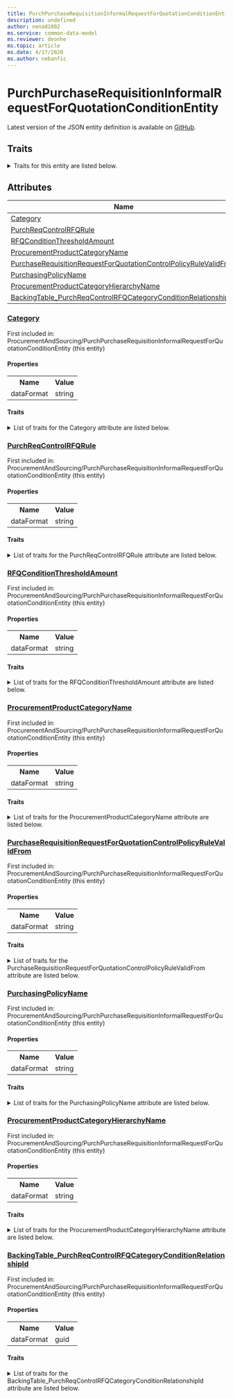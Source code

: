 ```yaml
---
title: PurchPurchaseRequisitionInformalRequestForQuotationConditionEntity - Common Data Model | Microsoft Docs
description: undefined
author: nenad1002
ms.service: common-data-model
ms.reviewer: deonhe
ms.topic: article
ms.date: 4/17/2020
ms.author: nebanfic
---
```


# PurchPurchaseRequisitionInformalRequestForQuotationConditionEntity

  
 Latest version of the JSON entity definition is available on <a href="https://github.com/Microsoft/CDM/tree/master/schemaDocuments/core/erp/Entities/SupplyChain/ProcurementAndSourcing/PurchPurchaseRequisitionInformalRequestForQuotationConditionEntity.cdm.json" target="_blank">GitHub</a>.  

## Traits

<details>
<summary>Traits for this entity are listed below.  
</summary>

**is.CDM.entityVersion**  
  <table><tr><th>Parameter</th><th>Value</th><th>Data type</th><th>Explanation</th></tr><tr><td>versionNumber</td><td>"1.0.0"</td><td>string</td><td>semantic version number of the entity</td></tr></table>

**is.application.releaseVersion**  
  <table><tr><th>Parameter</th><th>Value</th><th>Data type</th><th>Explanation</th></tr><tr><td>releaseVersion</td><td>"10.0.13.0"</td><td>string</td><td>semantic version number of the application introducing this entity</td></tr></table>

</details>

## Attributes

|Name|Description|First Included in Instance|
|---|---|---|
|[Category](#Category)||<a href="PurchPurchaseRequisitionInformalRequestForQuotationConditionEntity.md" target="_blank">ProcurementAndSourcing/PurchPurchaseRequisitionInformalRequestForQuotationConditionEntity</a>|
|[PurchReqControlRFQRule](#PurchReqControlRFQRule)||<a href="PurchPurchaseRequisitionInformalRequestForQuotationConditionEntity.md" target="_blank">ProcurementAndSourcing/PurchPurchaseRequisitionInformalRequestForQuotationConditionEntity</a>|
|[RFQConditionThresholdAmount](#RFQConditionThresholdAmount)||<a href="PurchPurchaseRequisitionInformalRequestForQuotationConditionEntity.md" target="_blank">ProcurementAndSourcing/PurchPurchaseRequisitionInformalRequestForQuotationConditionEntity</a>|
|[ProcurementProductCategoryName](#ProcurementProductCategoryName)||<a href="PurchPurchaseRequisitionInformalRequestForQuotationConditionEntity.md" target="_blank">ProcurementAndSourcing/PurchPurchaseRequisitionInformalRequestForQuotationConditionEntity</a>|
|[PurchaseRequisitionRequestForQuotationControlPolicyRuleValidFrom](#PurchaseRequisitionRequestForQuotationControlPolicyRuleValidFrom)||<a href="PurchPurchaseRequisitionInformalRequestForQuotationConditionEntity.md" target="_blank">ProcurementAndSourcing/PurchPurchaseRequisitionInformalRequestForQuotationConditionEntity</a>|
|[PurchasingPolicyName](#PurchasingPolicyName)||<a href="PurchPurchaseRequisitionInformalRequestForQuotationConditionEntity.md" target="_blank">ProcurementAndSourcing/PurchPurchaseRequisitionInformalRequestForQuotationConditionEntity</a>|
|[ProcurementProductCategoryHierarchyName](#ProcurementProductCategoryHierarchyName)||<a href="PurchPurchaseRequisitionInformalRequestForQuotationConditionEntity.md" target="_blank">ProcurementAndSourcing/PurchPurchaseRequisitionInformalRequestForQuotationConditionEntity</a>|
|[BackingTable_PurchReqControlRFQCategoryConditionRelationshipId](#BackingTable_PurchReqControlRFQCategoryConditionRelationshipId)||<a href="PurchPurchaseRequisitionInformalRequestForQuotationConditionEntity.md" target="_blank">ProcurementAndSourcing/PurchPurchaseRequisitionInformalRequestForQuotationConditionEntity</a>|

### <a href=#Category name="Category">Category</a>

First included in: ProcurementAndSourcing/PurchPurchaseRequisitionInformalRequestForQuotationConditionEntity (this entity)  

#### Properties

<table><tr><th>Name</th><th>Value</th></tr><tr><td>dataFormat</td><td>string</td></tr></table>

#### Traits

<details>
<summary>List of traits for the Category attribute are listed below.</summary>

**is.dataFormat.character**  
**is.dataFormat.big**  
**is.dataFormat.array**  
**is.dataFormat.character**  
**is.dataFormat.array**  
</details>

### <a href=#PurchReqControlRFQRule name="PurchReqControlRFQRule">PurchReqControlRFQRule</a>

First included in: ProcurementAndSourcing/PurchPurchaseRequisitionInformalRequestForQuotationConditionEntity (this entity)  

#### Properties

<table><tr><th>Name</th><th>Value</th></tr><tr><td>dataFormat</td><td>string</td></tr></table>

#### Traits

<details>
<summary>List of traits for the PurchReqControlRFQRule attribute are listed below.</summary>

**is.dataFormat.character**  
**is.dataFormat.big**  
**is.dataFormat.array**  
**is.dataFormat.character**  
**is.dataFormat.array**  
</details>

### <a href=#RFQConditionThresholdAmount name="RFQConditionThresholdAmount">RFQConditionThresholdAmount</a>

First included in: ProcurementAndSourcing/PurchPurchaseRequisitionInformalRequestForQuotationConditionEntity (this entity)  

#### Properties

<table><tr><th>Name</th><th>Value</th></tr><tr><td>dataFormat</td><td>string</td></tr></table>

#### Traits

<details>
<summary>List of traits for the RFQConditionThresholdAmount attribute are listed below.</summary>

**is.dataFormat.character**  
**is.dataFormat.big**  
**is.dataFormat.array**  
**is.dataFormat.character**  
**is.dataFormat.array**  
</details>

### <a href=#ProcurementProductCategoryName name="ProcurementProductCategoryName">ProcurementProductCategoryName</a>

First included in: ProcurementAndSourcing/PurchPurchaseRequisitionInformalRequestForQuotationConditionEntity (this entity)  

#### Properties

<table><tr><th>Name</th><th>Value</th></tr><tr><td>dataFormat</td><td>string</td></tr></table>

#### Traits

<details>
<summary>List of traits for the ProcurementProductCategoryName attribute are listed below.</summary>

**is.dataFormat.character**  
**is.dataFormat.big**  
**is.dataFormat.array**  
**is.dataFormat.character**  
**is.dataFormat.array**  
</details>

### <a href=#PurchaseRequisitionRequestForQuotationControlPolicyRuleValidFrom name="PurchaseRequisitionRequestForQuotationControlPolicyRuleValidFrom">PurchaseRequisitionRequestForQuotationControlPolicyRuleValidFrom</a>

First included in: ProcurementAndSourcing/PurchPurchaseRequisitionInformalRequestForQuotationConditionEntity (this entity)  

#### Properties

<table><tr><th>Name</th><th>Value</th></tr><tr><td>dataFormat</td><td>string</td></tr></table>

#### Traits

<details>
<summary>List of traits for the PurchaseRequisitionRequestForQuotationControlPolicyRuleValidFrom attribute are listed below.</summary>

**is.dataFormat.character**  
**is.dataFormat.big**  
**is.dataFormat.array**  
**is.dataFormat.character**  
**is.dataFormat.array**  
</details>

### <a href=#PurchasingPolicyName name="PurchasingPolicyName">PurchasingPolicyName</a>

First included in: ProcurementAndSourcing/PurchPurchaseRequisitionInformalRequestForQuotationConditionEntity (this entity)  

#### Properties

<table><tr><th>Name</th><th>Value</th></tr><tr><td>dataFormat</td><td>string</td></tr></table>

#### Traits

<details>
<summary>List of traits for the PurchasingPolicyName attribute are listed below.</summary>

**is.dataFormat.character**  
**is.dataFormat.big**  
**is.dataFormat.array**  
**is.dataFormat.character**  
**is.dataFormat.array**  
</details>

### <a href=#ProcurementProductCategoryHierarchyName name="ProcurementProductCategoryHierarchyName">ProcurementProductCategoryHierarchyName</a>

First included in: ProcurementAndSourcing/PurchPurchaseRequisitionInformalRequestForQuotationConditionEntity (this entity)  

#### Properties

<table><tr><th>Name</th><th>Value</th></tr><tr><td>dataFormat</td><td>string</td></tr></table>

#### Traits

<details>
<summary>List of traits for the ProcurementProductCategoryHierarchyName attribute are listed below.</summary>

**is.dataFormat.character**  
**is.dataFormat.big**  
**is.dataFormat.array**  
**is.dataFormat.character**  
**is.dataFormat.array**  
</details>

### <a href=#BackingTable_PurchReqControlRFQCategoryConditionRelationshipId name="BackingTable_PurchReqControlRFQCategoryConditionRelationshipId">BackingTable_PurchReqControlRFQCategoryConditionRelationshipId</a>

First included in: ProcurementAndSourcing/PurchPurchaseRequisitionInformalRequestForQuotationConditionEntity (this entity)  

#### Properties

<table><tr><th>Name</th><th>Value</th></tr><tr><td>dataFormat</td><td>guid</td></tr></table>

#### Traits

<details>
<summary>List of traits for the BackingTable_PurchReqControlRFQCategoryConditionRelationshipId attribute are listed below.</summary>

**is.dataFormat.character**  
**is.dataFormat.big**  
**is.dataFormat.array**  
**is.dataFormat.guid**  
**means.identity.entityId**  
**is.linkedEntity.identifier**  
Marks the attribute(s) that hold foreign key references to a linked (used as an attribute) entity. This attribute is added to the resolved entity to enumerate the referenced entities.  <table><tr><th>Parameter</th><th>Value</th><th>Data type</th><th>Explanation</th></tr><tr><td>entityReferences</td><td><table><tr><th>entityReference</th><th>attributeReference</th></tr><tr><td><a href="../../../Tables/SupplyChain/ProcurementAndSourcing/Group/PurchReqControlRFQCategoryCondition.md" target="_blank">/core/erp/Tables/SupplyChain/ProcurementAndSourcing/Group/PurchReqControlRFQCategoryCondition.cdm.json/PurchReqControlRFQCategoryCondition</a></td><td><a href="../../../Tables/SupplyChain/ProcurementAndSourcing/Group/PurchReqControlRFQCategoryCondition.md#RecId" target="_blank">RecId</a></td></tr></table></td><td>entity</td><td>a reference to the constant entity holding the list of entity references</td></tr></table>

**is.dataFormat.guid**  
**is.dataFormat.character**  
**is.dataFormat.array**  
</details>
